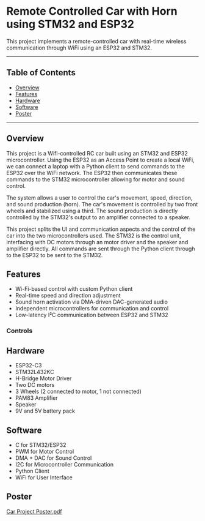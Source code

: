 # Remote Controlled Car with Horn using STM32 and ESP32
This project implements a remote-controlled car with real-time wireless communication through WiFi using an ESP32 and STM32.

---

## Table of Contents
- [Overview](#overview)
- [Features](#features)
- [Hardware](#hardware)
- [Software](#software)
- [Poster](#poster)

---

## Overview
This project is a Wifi-controlled RC car built using an STM32 and ESP32 microcontroller. Using the ESP32 as an Access Point 
to create a local WiFi, we can connect a laptop with a Python client to send commands to the ESP32 over the WiFi network. The
ESP32 then communicates these commands to the STM32 microcontroller allowing for motor and sound control. <br>

The system allows a user to control the car's movement, speed, direction, and sound production (horn). The car's movement is controlled by 
two front wheels and stabilized using a third. The sound production is directly controlled by the STM32's output to an amplifier connected to a speaker. <br>

This project splits the UI and communication aspects and the control of the car into the two microcontrollers used. The STM32 is 
the control unit, interfacing with DC motors through an motor driver and the speaker and amplifier directly. All commands
are sent through the Python client through to the ESP32 to be sent to the STM32.

## Features
- Wi-Fi-based control with custom Python client
- Real-time speed and direction adjustment
- Sound horn activation via DMA-driven DAC-generated audio
- Independent microcontrollers for communication and control
- Low-latency I²C communication between ESP32 and STM32

### Controls

## Hardware
- ESP32-C3
- STM32L432KC
- H-Bridge Motor Driver
- Two DC motors
- 3 Wheels (2 connected to motor, 1 not connected)
- PAM83 Amplifier
- Speaker
- 9V and 5V battery pack
## Software
- C for STM32/ESP32
- PWM for Motor Control
- DMA + DAC for Sound Control
- I2C for Microcontroller Communication
- Python Client
- WiFi for User Interface
## Poster
[Car Project Poster.pdf](https://github.com/user-attachments/files/21840571/Car.Project.Poster.pdf)
